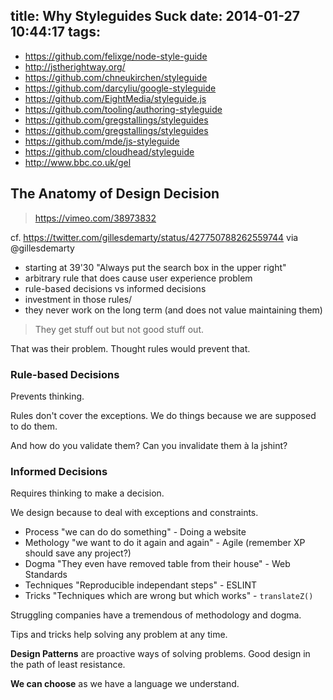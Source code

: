 title: Why Styleguides Suck
date: 2014-01-27 10:44:17
tags:
---


- https://github.com/felixge/node-style-guide
- http://jstherightway.org/
- https://github.com/chneukirchen/styleguide
- https://github.com/darcyliu/google-styleguide
- https://github.com/EightMedia/styleguide.js
- https://github.com/tooling/authoring-styleguide
- https://github.com/gregstallings/styleguides
- https://github.com/gregstallings/styleguides
- https://github.com/mde/js-styleguide
- https://github.com/cloudhead/styleguide
- http://www.bbc.co.uk/gel

## The Anatomy of Design Decision

> https://vimeo.com/38973832

cf. https://twitter.com/gillesdemarty/status/427750788262559744 via @gillesdemarty

- starting at 39'30 "Always put the search box in the upper right"
- arbitrary rule that does cause user experience problem
- rule-based decisions vs informed decisions
- investment in those rules/
- they never work on the long term (and does not value maintaining them)

> They get stuff out but not good stuff out.

That was their problem. Thought rules would prevent that.

### Rule-based Decisions

Prevents thinking.

Rules don't cover the exceptions. We do things because we are supposed to do them.

And how do you validate them? Can you invalidate them à la jshint?

### Informed Decisions

Requires thinking to make a decision.

We design because to deal with exceptions and constraints.

- Process "we can do do something" - Doing a website
- Methology "we want to do it again and again" - Agile (remember XP should save any project?)
- Dogma "They even have removed table from their house" - Web Standards
- Techniques "Reproducible independant steps" - ESLINT
- Tricks "Techniques which are wrong but which works" - `translateZ()`

Struggling companies have a tremendous of methodology and dogma.

Tips and tricks help solving any problem at any time.

**Design Patterns** are proactive ways of solving problems. Good design in the path of least resistance.

**We can choose** as we have a language we understand.
